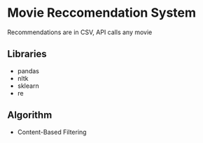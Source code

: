 # Movie Reccomendation System
 Recommendations are in CSV, API calls any movie

 ## Libraries
 - pandas
 - nltk
 - sklearn
 - re

 ## Algorithm
 - Content-Based Filtering
